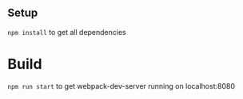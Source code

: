 ## Setup

`npm install` to get all dependencies

# Build

`npm run start` to get webpack-dev-server running on localhost:8080
